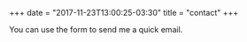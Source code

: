 +++
date = "2017-11-23T13:00:25-03:30"
title = "contact"
+++

You can use the form to send me a quick email.